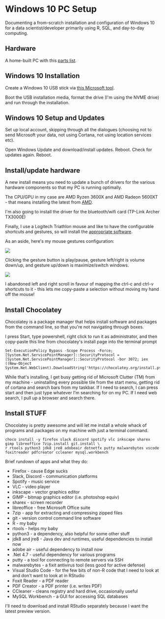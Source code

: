 # Windows 10 PC Setup

Documenting a from-scratch installation and configuration of Windows 10 for a data scientist/developer primarily using R, SQL, and day-to-day computing. 

## Hardware

A home-built PC with this [parts list](https://ca.pcpartpicker.com/list/ZNdTt8).

## Windows 10 Installation

Create a Windows 10 USB stick via [this Microsoft tool](https://support.microsoft.com/en-us/windows/create-installation-media-for-windows-99a58364-8c02-206f-aa6f-40c3b507420d). 

Boot the USB installation media, format the drive (I'm using the NVME drive) and run through the installation. 

## Windows 10 Setup and Updates

Set up local account, skipping through all the dialogues (choosing not to send Microsoft your data, not using Cortana, not using location services etc). 

Open Windows Update and download/install updates. Reboot. Check for updates again. Reboot.

## Install/update hardware

A new install means you need to update a bunch of drivers for the various hardware components so that my PC is running optimally. 

The CPU/GPU in my case are AMD Ryzen 3600X and AMD Radeon 5600XT - that means installing the latest from [AMD](https://www.amd.com/en/support). 

I'm also going to install the driver for the bluetooth/wifi card (TP-Link Archer TX3000E)

Finally, I use a Logitech Triathlon mouse and like to have the configurable shortcuts and gestures, so will install the [appropriate software](https://www.logitech.com/en-ca/product/options).

As an aside, here's my mouse gestures configuration: 

![](https://i.imgur.com/Nw4VZII.png)

Clicking the gesture button is play/pause, gesture left/right is volume down/up, and gesture up/down is maximize/switch windows. 

![](https://i.imgur.com/i2mwciv.png)

I abandoned left and right scroll in favour of mapping the ctrl-c and ctrl-v shortcuts to it - this lets me copy-paste a selection without moving my hand off the mouse!


## Install Chocolatey

Chocolatey is a package manager that helps install software and packages from the command line, so that you're not navigating through boxes. 

I press Start, type powershell, right click to run it as administrator, and then copy-paste this line from chocolatey's install page into the terminal prompt

```
Set-ExecutionPolicy Bypass -Scope Process -Force; [System.Net.ServicePointManager]::SecurityProtocol = [System.Net.ServicePointManager]::SecurityProtocol -bor 3072; iex ((New-Object System.Net.WebClient).DownloadString('https://chocolatey.org/install.ps1'))
```

While that's installing, I get busy getting rid of Microsoft Clutter (TM) from my machine - uninstalling every possible tile from the start menu, getting rid of cortana and search bars from my taskbar. If I need to search, I can press start and then just type whatever I'm searching for on my PC. If I need web search, I pull up a browser and search there. 

## Install STUFF

Chocolatey is pretty awesome and will let me install a whole whack of programs and packages on my machine with just a terminal command. 

```
choco install -y firefox slack discord spotify vlc inkscape sharex gimp libreoffice 7zip.install git.install \ 
r rtools python3 jdk8 jre8 adobeair dotnetfx putty malwarebytes vscode foxitreader pdfcreator ccleaner mysql.workbench
```

Brief rundown of apps and what they do:

- Firefox - cause Edge sucks
- Slack, Discord - communication platforms
- Spotify - music service
- VLC - video player
- inkscape - vector graphics editor
- GIMP - bitmap graphics editor (i.e. photoshop equiv)
- sharex - screen recorder
- libreoffice - free Microsoft Office suite
- 7zip - app for extracting and compressing zipped files
- git - version control command line software
- R - my baby
- rtools - helps my baby
- python3 - a dependency, also helpful for some other stuff
- jdk8 and jre8 - Java dev and runtimes, useful dependencies to install now
- adobe air - useful dependency to install now
- .Net 4.7 - useful dependency for various programs
- putty - a tool for connecting to remote servers via SSH
- malwarebytes - a fixit antivirus tool (less good for active defense)
- Visual Studio Code - for the few bits of non-R code that I need to look at and don't want to look at in RStudio
- Foxit Reader - a PDF reader
- PDF Creator - a PDF printer (i.e. writes PDF)
- CCleaner - cleans registry and hard drive, occasionally useful
- MySQL Workbench - a GUI for accessing SQL databases

I'll need to download and install RStudio separately because I want the latest preview version. 

